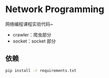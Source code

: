 # Network Programming

网络编程课程实验代码~

- crawler：爬虫部分
- socket：socket 部分

## 依赖

```bash
pip install -r requirements.txt
```
